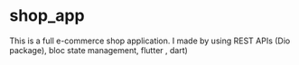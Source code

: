 # shop_app
This is a full e-commerce shop application. I made by using REST APIs (Dio package), bloc state management, flutter , dart) 
